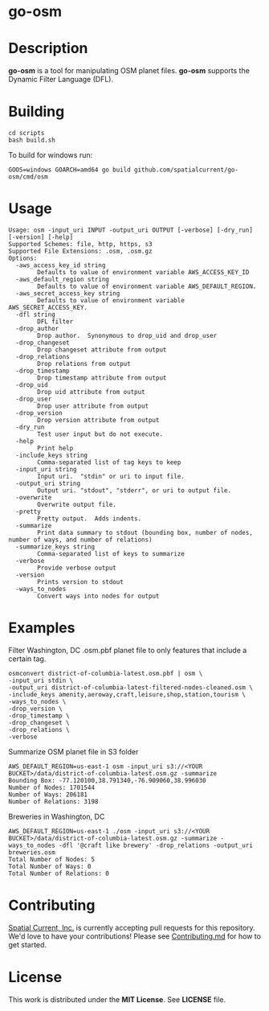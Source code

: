 # go-osm

# Description

**go-osm** is a tool for manipulating OSM planet files.  **go-osm** supports the Dynamic Filter Language (DFL).

# Building

```
cd scripts
bash build.sh
```

To build for windows run:

```
GOOS=windows GOARCH=amd64 go build github.com/spatialcurrent/go-osm/cmd/osm
```

# Usage

```
Usage: osm -input_uri INPUT -output_uri OUTPUT [-verbose] [-dry_run] [-version] [-help]
Supported Schemes: file, http, https, s3
Supported File Extensions: .osm, .osm.gz
Options:
  -aws_access_key_id string
    	Defaults to value of environment variable AWS_ACCESS_KEY_ID
  -aws_default_region string
    	Defaults to value of environment variable AWS_DEFAULT_REGION.
  -aws_secret_access_key string
    	Defaults to value of environment variable AWS_SECRET_ACCESS_KEY.
  -dfl string
    	DFL filter
  -drop_author
    	Drop author.  Synonymous to drop_uid and drop_user
  -drop_changeset
    	Drop changeset attribute from output
  -drop_relations
    	Drop relations from output
  -drop_timestamp
    	Drop timestamp attribute from output
  -drop_uid
    	Drop uid attribute from output
  -drop_user
    	Drop user attribute from output
  -drop_version
    	Drop version attribute from output
  -dry_run
    	Test user input but do not execute.
  -help
    	Print help
  -include_keys string
    	Comma-separated list of tag keys to keep
  -input_uri string
    	Input uri.  "stdin" or uri to input file.
  -output_uri string
    	Output uri. "stdout", "stderr", or uri to output file.
  -overwrite
    	Overwrite output file.
  -pretty
    	Pretty output.  Adds indents.
  -summarize
    	Print data summary to stdout (bounding box, number of nodes, number of ways, and number of relations)
  -summarize_keys string
    	Comma-separated list of keys to summarize
  -verbose
    	Provide verbose output
  -version
    	Prints version to stdout
  -ways_to_nodes
    	Convert ways into nodes for output
```

# Examples

Filter Washington, DC .osm.pbf planet file to only features that include a certain tag.

```shell
osmconvert district-of-columbia-latest.osm.pbf | osm \
-input_uri stdin \
-output_uri district-of-columbia-latest-filtered-nodes-cleaned.osm \
-include_keys amenity,aeroway,craft,leisure,shop,station,tourism \
-ways_to_nodes \
-drop_version \
-drop_timestamp \
-drop_changeset \
-drop_relations \
-verbose
```

Summarize OSM planet file in S3 folder

```shell
AWS_DEFAULT_REGION=us-east-1 osm -input_uri s3://<YOUR BUCKET>/data/district-of-columbia-latest.osm.gz -summarize
Bounding Box: -77.120100,38.791340,-76.909060,38.996030
Number of Nodes: 1701544
Number of Ways: 206181
Number of Relations: 3198
```

Breweries in Washington, DC

```
AWS_DEFAULT_REGION=us-east-1 ./osm -input_uri s3://<YOUR BUCKET>/data/district-of-columbia-latest.osm.gz -summarize -ways_to_nodes -dfl '@craft like brewery' -drop_relations -output_uri breweries.osm
Total Number of Nodes: 5
Total Number of Ways: 0
Total Number of Relations: 0
```

# Contributing

[Spatial Current, Inc.](https://spatialcurrent.io) is currently accepting pull requests for this repository.  We'd love to have your contributions!  Please see [Contributing.md](https://github.com/spatialcurrent/go-osm/blob/master/CONTRIBUTING.md) for how to get started.

# License

This work is distributed under the **MIT License**.  See **LICENSE** file.
